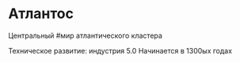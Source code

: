 # Атлантос

Центральный #мир атлантического кластера

Техническое развитие: индустрия 5.0
Начинается в 1300ых годах
